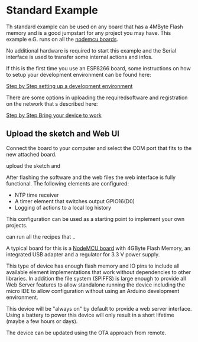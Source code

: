 # Standard Example

Th standard example can be used on any board that has a 4MByte Flash memory and is a good jumpstart for any project you may have. This example e.G. runs on all the [nodemcu boards](/boards/nodemcu.md).

No additional hardware is required to start this example and the Serial interface is used to transfer some internal actions and infos.

If this is the first time you use an ESP8266 board, some instructions on how to setup your development environment can be found here:

[Step by Step setting up a development environment](/stepssetup.md)

There are some options in uploading the requiredsoftware and registration on the network that s described here:

[Step by Step Bring your device to work](/stepsnewdevice.md)


## Upload the sketch and Web UI

Connect the board to your computer and select the COM port that fits to the new attached board.





upload the sketch and 

After flashing the software and the web files the web interface is fully functional. The following elements are configured:

* NTP time receiver
* A timer element that switches output GPIO16(D0)
* Logging of actions to a local log history

This configuration can be used as a starting point to implement your own projects.


can run all the recipes that ..

A typical board for this is a [NodeMCU board](boards/nodemcu) with 4GByte Flash Memory, an integrated USB adapter and a regulator for 3.3 V power supply.

This type of device has enough flash memory and IO pins to include all available element implementations that work without dependencies to other libraries.
In addition the file system (SPIFFS) is large enough to provide all Web Server features to allow standalone running the device
including the micro IDE to allow configuration without using an Arduino development environment.

This device will be "always on" by default to provide a web server interface.
Using a battery to power this device will only result in a short lifetime (maybe a few hours or days). 

The device can be updated using the OTA approach from remote.
